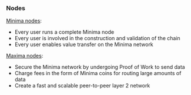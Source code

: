 ### Nodes

[Minima nodes](./minimaNodes.md):

+ Every user runs a complete Minima node
+ Every user is involved in the construction and validation of the chain
+ Every user enables value transfer on the Minima network

[Maxima nodes](maximaNodes.md):

+ Secure the Minima network by undergoing Proof of Work to send data
+ Charge fees in the form of Minima coins for routing large amounts of data
+ Create a fast and scalable peer-to-peer layer 2 network
